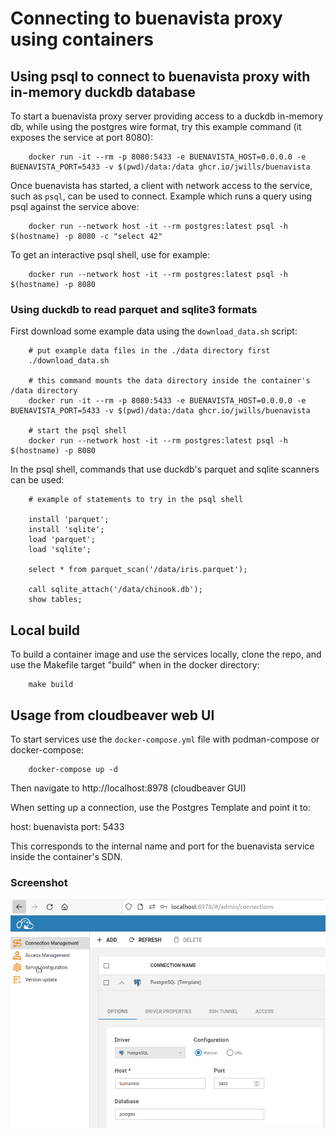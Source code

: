 # Connecting to buenavista proxy using containers

## Using psql to connect to buenavista proxy with in-memory duckdb database

To start a buenavista proxy server providing access to a duckdb in-memory db, while using the postgres wire format, try this example command (it exposes the service at port 8080):

		docker run -it --rm -p 8080:5433 -e BUENAVISTA_HOST=0.0.0.0 -e BUENAVISTA_PORT=5433 -v $(pwd)/data:/data ghcr.io/jwills/buenavista

Once buenavista has started, a client with network access to the service, such as `psql`, can be used to connect. Example which runs a query using psql against the service above: 

		docker run --network host -it --rm postgres:latest psql -h $(hostname) -p 8080 -c "select 42"
		
To get an interactive psql shell, use for example:

		docker run --network host -it --rm postgres:latest psql -h $(hostname) -p 8080

### Using duckdb to read parquet and sqlite3 formats

First download some example data using the `download_data.sh` script:

		# put example data files in the ./data directory first
		./download_data.sh

		# this command mounts the data directory inside the container's /data directory
		docker run -it --rm -p 8080:5433 -e BUENAVISTA_HOST=0.0.0.0 -e BUENAVISTA_PORT=5433 -v $(pwd)/data:/data ghcr.io/jwills/buenavista

		# start the psql shell
		docker run --network host -it --rm postgres:latest psql -h $(hostname) -p 8080

In the psql shell, commands that use duckdb's parquet and sqlite scanners can be used:
		
		# example of statements to try in the psql shell
		
		install 'parquet';
		install 'sqlite';
		load 'parquet';
		load 'sqlite';
		
		select * from parquet_scan('/data/iris.parquet');
		
		call sqlite_attach('/data/chinook.db');
		show tables;	

## Local build 

To build a container image and use the services locally, clone the repo, and use the Makefile target "build" when in the docker directory:

		make build

## Usage from cloudbeaver web UI

To start services use the `docker-compose.yml` file with podman-compose or docker-compose:

		docker-compose up -d

Then navigate to http://localhost:8978 (cloudbeaver GUI)

When setting up a connection, use the Postgres Template and point it to:

host: buenavista
port: 5433

This corresponds to the internal name and port for the buenavista service inside the container's SDN.

### Screenshot

![Connection to duckdb](connection.png)
